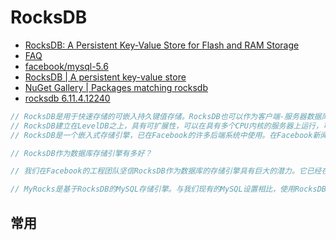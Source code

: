 # RocksDB

- [RocksDB: A Persistent Key-Value Store for Flash and RAM Storage](https://github.com/facebook/rocksdb/)
- [FAQ](https://rocksdb.org/docs/support/faq.html)
- [facebook/mysql-5.6](https://github.com/facebook/mysql-5.6)
- [RocksDB | A persistent key-value store](https://rocksdb.org/)
- [NuGet Gallery | Packages matching rocksdb](https://www.nuget.org/packages?q=rocksdb)
- [rocksdb 6.11.4.12240](https://www.nuget.org/packages/RocksDB/)

```c#
// RocksDB是用于快速存储的可嵌入持久键值存储。RocksDB也可以作为客户端-服务器数据库的基础，但是我们当前的重点是嵌入式工作负载。
// RocksDB建立在LevelDB之上，具有可扩展性，可以在具有多个CPU内核的服务器上运行，可以有效地使用快速存储，支持IO绑定，内存中和一次写入的工作负载，并且可以灵活地进行创新。
// RocksDB是一个嵌入式存储引擎，已在Facebook的许多后端系统中使用。在Facebook新闻提要的后端，它替换了另一个称为Centrifuge的内部存储引擎，并且是使用的许多组件之一。ZippyDB是Facebook产品使用的分布式键值存储服务，它依赖RocksDB。

// RocksDB作为数据库存储引擎有多好？

// 我们在Facebook的工程团队坚信RocksDB作为数据库的存储引擎具有巨大的潜力。它已经在MongoDB的生产中得到证明：MongoRocks是MongoDB 的基于RocksDB的存储引擎。

// MyRocks是基于RocksDB的MySQL存储引擎。与我们现有的MySQL设置相比，使用RocksDB可以使基准测试的压缩率提高2倍，写入放大率降低10倍。根据我们目前的结果，目前正在着手将MyRocks开发为可用于Web级MySQL工作负载的生产就绪解决方案。

```

## 常用
